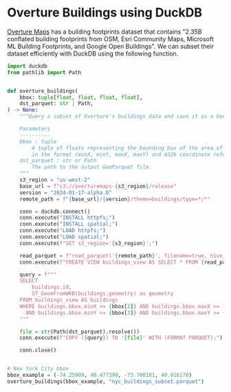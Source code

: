 # Overture Buildings using DuckDB

[Overture Maps](https://overturemaps.org)
has a building footprints dataset that contains
"2.35B conflated building footprints from OSM, Esri Community Maps,
Microsoft ML Building Footprints, and Google Open Buildings".
We can subset their dataset efficiently with DuckDB using the
following function.

```python
import duckdb
from pathlib import Path


def overture_buildings(
    bbox: tuple[float, float, float, float],
    dst_parquet: str | Path,
) -> None:
    """Query a subset of Overture's buildings data and save it as a GeoParquet file.

    Parameters
    ----------
    bbox : tuple
        A tuple of floats representing the bounding box of the area of interest
        in the format (minX, minY, maxX, maxY) and 4326 coordinate reference system.
    dst_parquet : str or Path
        The path to the output GeoParquet file.
    """
    s3_region = "us-west-2"
    base_url = f"s3://overturemaps-{s3_region}/release"
    version = "2024-01-17-alpha.0"
    remote_path = f"{base_url}/{version}/theme=buildings/type=*/*"

    conn = duckdb.connect()
    conn.execute("INSTALL httpfs;")
    conn.execute("INSTALL spatial;")
    conn.execute("LOAD httpfs;")
    conn.execute("LOAD spatial;")
    conn.execute(f"SET s3_region='{s3_region}';")

    read_parquet = f"read_parquet('{remote_path}', filename=true, hive_partitioning=1);"
    conn.execute(f"CREATE VIEW buildings_view AS SELECT * FROM {read_parquet}")

    query = f"""
    SELECT
        buildings.id,
        ST_GeomFromWKB(buildings.geometry) as geometry
    FROM buildings_view AS buildings
    WHERE buildings.bbox.minX <= {bbox[2]} AND buildings.bbox.maxX >= {bbox[0]}
      AND buildings.bbox.minY <= {bbox[3]} AND buildings.bbox.maxY >= {bbox[1]}
    """

    file = str(Path(dst_parquet).resolve())
    conn.execute(f"COPY ({query}) TO '{file}' WITH (FORMAT PARQUET);")

    conn.close()


# New York City bbox
bbox_example = (-74.25909, 40.477399, -73.700181, 40.916178)
overture_buildings(bbox_example, "nyc_buildings_subset.parquet")
```
